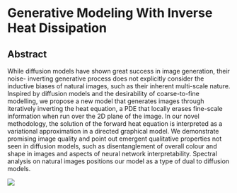 # Generative Modeling With Inverse Heat Dissipation

## Abstract

While diffusion models have shown great success in image generation, their noise-
inverting generative process does not explicitly consider the inductive biases of
natural images, such as their inherent multi-scale nature. Inspired by diffusion
models and the desirability of coarse-to-fine modelling, we propose a new model
that generates images through iteratively inverting the heat equation, a PDE that
locally erases fine-scale information when run over the 2D plane of the image. In
our novel methodology, the solution of the forward heat equation is interpreted
as a variational approximation in a directed graphical model. We demonstrate
promising image quality and point out emergent qualitative properties not seen in
diffusion models, such as disentanglement of overall colour and shape in images
and aspects of neural network interpretability. Spectral analysis on natural images
positions our model as a type of dual to diffusion models.

![](assets/fig/teaser.jpg)
